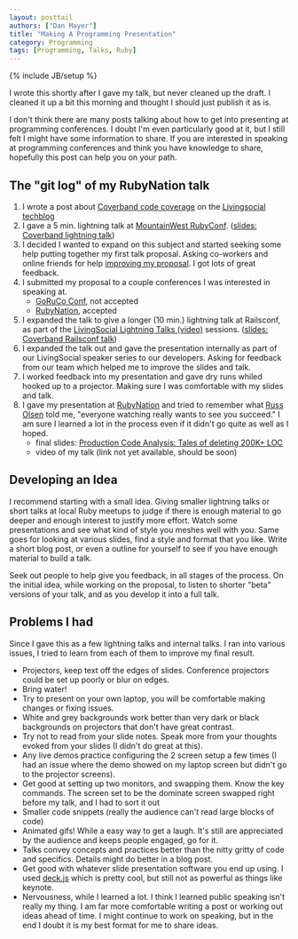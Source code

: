 ```yaml
---
layout: posttail
authors: ["Dan Mayer"]
title: "Making A Programming Presentation"
category: Programming
tags: [Programming, Talks, Ruby]
---
```

{% include JB/setup %}

I wrote this shortly after I gave my talk, but never cleaned up the draft. I cleaned it up a bit this morning and thought I should just publish it as <!--more--> is.

I don't think there are many posts talking about how to get into presenting at programming conferences. I doubt I'm even particularly good at it, but I still felt I might have some information to share. If you are interested in speaking at programming conferences and think you have knowledge to share, hopefully this post can help you on your path.

## The "git log" of my RubyNation talk

1. I wrote a post about [Coverband code coverage](https://techblog.livingsocial.com/blog/2013/12/17/coverband-production-ruby-code-coverage/) on the [Livingsocial techblog](https://techblog.livingsocial.com)
2. I gave a 5 min. lightning talk at [MountainWest RubyConf](http://mtnwestrubyconf.org/). ([slides: Coverband lightning talk](http://www.mayerdan.com/coverband-lightning/))
3. I decided I wanted to expand on this subject and started seeking some help putting together my first talk proposal. Asking co-workers and online friends for help [improving my proposal](http://www.mayerdan.com/programming/2014/03/25/production-code-analysis-talk-proposal/). I got lots of great feedback.
4. I submitted my proposal to a couple conferences I was interested in speaking at.
    * [GoRuCo Conf](http://goruco.com/), not accepted
    * [RubyNation](http://www.rubynation.org/), accepted
5. I expanded the talk to give a longer (10 min.) lightning talk at Railsconf, as part of the [LivingSocial Lightning Talks (video)](http://www.confreaks.com/videos/3400-railsconf-living-social-lightning-talks) sessions. ([slides: Coverband Railsconf talk](http://www.mayerdan.com/coverband-railsconf/))
6. I expanded the talk out and gave the presentation internally as part of our LivingSocial speaker series to our developers. Asking for feedback from our team which helped me to improve the slides and talk.
7. I worked feedback into my presentation and gave dry runs whiled hooked up to a projector. Making sure I was comfortable with my slides and talk.
8. I gave my presentation at [RubyNation](http://www.rubynation.org/) and tried to remember what [Russ Olsen](http://russolsen.com/) told me, "everyone watching really wants to see you succeed." I am sure I learned a lot in the process even if it didn't go quite as well as I hoped.
    * final slides: [Production Code Analysis: Tales of deleting 200K+ LOC](http://www.mayerdan.com/rubynation-production-code-analysis/)
    * video of my talk (link not yet available, should be soon)
 
## Developing an Idea

I recommend starting with a small idea. Giving smaller lightning talks or short talks at local Ruby meetups to judge if there is enough material to go deeper and enough interest to justify more effort. Watch some presentations and see what kind of style you meshes well with you. Same goes for looking at various slides, find a style and format that you like. Write a short blog post, or even a outline for yourself to see if you have enough material to build a talk.

Seek out people to help give you feedback, in all stages of the process. On the initial idea, while working on the proposal, to listen to shorter "beta" versions of your talk, and as you develop it into a full talk.


## Problems I had

Since I gave this as a few lightning talks and internal talks. I ran into various issues, I tried to learn from each of them to improve my final result.

* Projectors, keep text off the edges of slides. Conference projectors could be set up poorly or blur on edges.
* Bring water!
* Try to present on your own laptop, you will be comfortable making changes or fixing issues.
* White and grey backgrounds work better than very dark or black backgrounds on projectors that don't have great contrast.
* Try not to read from your slide notes. Speak more from your thoughts evoked from your slides (I didn't do great at this).
* Any live demos practice configuring the 2 screen setup a few times (I had an issue where the demo showed on my laptop screen but didn't go to the projector screens).
* Get good at setting up two monitors, and swapping them. Know the key commands. The screen set to be the dominate screen swapped right before my talk, and I had to sort it out
* Smaller code snippets (really the audience can't read large blocks of code)
* Animated gifs! While a easy way to get a laugh. It's still are appreciated by the audience and keeps people engaged, go for it.
* Talks convey concepts and practices better than the nitty gritty of code and specifics. Details might do better in a blog post.
* Get good with whatever slide presentation software you end up using. I used [deck.js](https://github.com/imakewebthings/deck.js) which is pretty cool, but still not as powerful as things like keynote.
* Nervousness, while I learned a lot. I think I learned public speaking isn't really my thing. I am far more comfortable writing a post or working out ideas ahead of time. I might continue to work on speaking, but in the end I doubt it is my best format for me to share ideas.